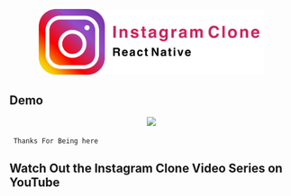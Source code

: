 <p align="center" flexdirection="coloumn">
<img src='./src/storage/images/readme/Logo.png' width="400">
</p>

## Demo

<p align="center">
<img src='./src/storage/images/readme/priview.gif'>
</p>

` Thanks For Being here`

## Watch Out the Instagram Clone Video Series on YouTube
